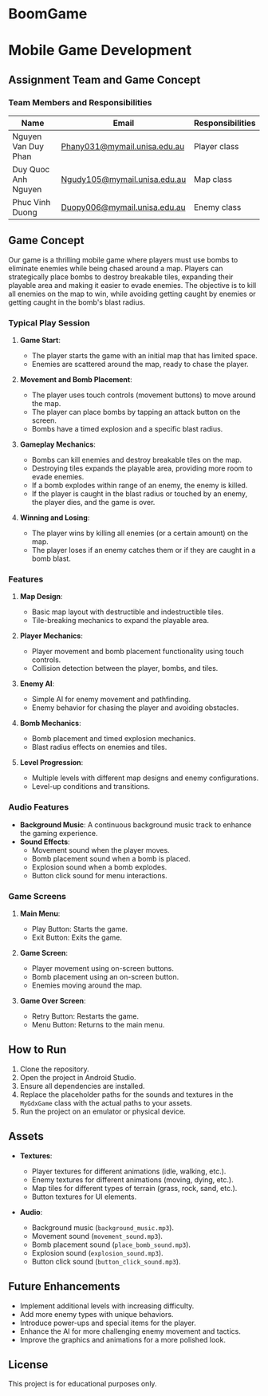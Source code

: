 # BoomGame
# Mobile Game Development

## Assignment Team and Game Concept

### Team Members and Responsibilities

| Name               | Email                        | Responsibilities     |
| ------------------ | ---------------------------- | -------------------- |
| Nguyen Van Duy Phan| Phany031@mymail.unisa.edu.au | Player class         |
| Duy Quoc Anh Nguyen| Ngudy105@mymail.unisa.edu.au | Map class            |
| Phuc Vinh Duong    | Duopy006@mymail.unisa.edu.au | Enemy class          |

## Game Concept

Our game is a thrilling mobile game where players must use bombs to eliminate enemies while being chased around a map. Players can strategically place bombs to destroy breakable tiles, expanding their playable area and making it easier to evade enemies. The objective is to kill all enemies on the map to win, while avoiding getting caught by enemies or getting caught in the bomb's blast radius.

### Typical Play Session

1. **Game Start**:
    - The player starts the game with an initial map that has limited space.
    - Enemies are scattered around the map, ready to chase the player.

2. **Movement and Bomb Placement**:
    - The player uses touch controls (movement buttons) to move around the map.
    - The player can place bombs by tapping an attack button on the screen.
    - Bombs have a timed explosion and a specific blast radius.

3. **Gameplay Mechanics**:
    - Bombs can kill enemies and destroy breakable tiles on the map.
    - Destroying tiles expands the playable area, providing more room to evade enemies.
    - If a bomb explodes within range of an enemy, the enemy is killed.
    - If the player is caught in the blast radius or touched by an enemy, the player dies, and the game is over.

4. **Winning and Losing**:
    - The player wins by killing all enemies (or a certain amount) on the map.
    - The player loses if an enemy catches them or if they are caught in a bomb blast.

### Features

1. **Map Design**:
    - Basic map layout with destructible and indestructible tiles.
    - Tile-breaking mechanics to expand the playable area.

2. **Player Mechanics**:
    - Player movement and bomb placement functionality using touch controls.
    - Collision detection between the player, bombs, and tiles.

3. **Enemy AI**:
    - Simple AI for enemy movement and pathfinding.
    - Enemy behavior for chasing the player and avoiding obstacles.

4. **Bomb Mechanics**:
    - Bomb placement and timed explosion mechanics.
    - Blast radius effects on enemies and tiles.

5. **Level Progression**:
    - Multiple levels with different map designs and enemy configurations.
    - Level-up conditions and transitions.

### Audio Features

- **Background Music**: A continuous background music track to enhance the gaming experience.
- **Sound Effects**:
    - Movement sound when the player moves.
    - Bomb placement sound when a bomb is placed.
    - Explosion sound when a bomb explodes.
    - Button click sound for menu interactions.

### Game Screens

1. **Main Menu**:
    - Play Button: Starts the game.
    - Exit Button: Exits the game.

2. **Game Screen**:
    - Player movement using on-screen buttons.
    - Bomb placement using an on-screen button.
    - Enemies moving around the map.

3. **Game Over Screen**:
    - Retry Button: Restarts the game.
    - Menu Button: Returns to the main menu.

## How to Run

1. Clone the repository.
2. Open the project in Android Studio.
3. Ensure all dependencies are installed.
4. Replace the placeholder paths for the sounds and textures in the `MyGdxGame` class with the actual paths to your assets.
5. Run the project on an emulator or physical device.

## Assets

- **Textures**:
    - Player textures for different animations (idle, walking, etc.).
    - Enemy textures for different animations (moving, dying, etc.).
    - Map tiles for different types of terrain (grass, rock, sand, etc.).
    - Button textures for UI elements.

- **Audio**:
    - Background music (`background_music.mp3`).
    - Movement sound (`movement_sound.mp3`).
    - Bomb placement sound (`place_bomb_sound.mp3`).
    - Explosion sound (`explosion_sound.mp3`).
    - Button click sound (`button_click_sound.mp3`).

## Future Enhancements

- Implement additional levels with increasing difficulty.
- Add more enemy types with unique behaviors.
- Introduce power-ups and special items for the player.
- Enhance the AI for more challenging enemy movement and tactics.
- Improve the graphics and animations for a more polished look.

## License

This project is for educational purposes only.
